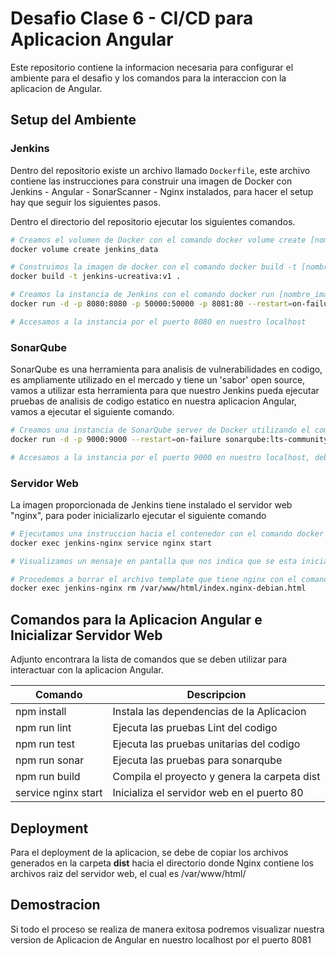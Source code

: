 # Desafio Clase 6 - CI/CD para Aplicacion Angular

Este repositorio contiene la informacion necesaria para configurar el ambiente para el desafio y los comandos para la interaccion con la aplicacion de Angular.

## Setup del Ambiente

### Jenkins

Dentro del repositorio existe un archivo llamado `Dockerfile`, este archivo contiene las instrucciones para construir una imagen de Docker con Jenkins - Angular - SonarScanner - Nginx instalados, para hacer el setup hay que seguir los siguientes pasos.

Dentro el directorio del repositorio ejecutar los siguientes comandos.
```sh
# Creamos el volumen de Docker con el comando docker volume create [nombre_volumen]
docker volume create jenkins_data

# Construimos la imagen de docker con el comando docker build -t [nombre_imagen]:[tag] [contexto]
docker build -t jenkins-ucreativa:v1 .

# Creamos la instancia de Jenkins con el comando docker run [nombre_image]:[tag]
docker run -d -p 8080:8080 -p 50000:50000 -p 8081:80 --restart=on-failure --mount "type=volume,src=jenkins_data,dst=/var/jenkins_home" --name jenkins-nginx jenkins-ucreativa:v1

# Accesamos a la instancia por el puerto 8080 en nuestro localhost
```

### SonarQube

SonarQube es una herramienta para analisis de vulnerabilidades en codigo, es ampliamente utilizado en el mercado y tiene un 'sabor' open source, vamos a utilizar esta herramienta para que nuestro Jenkins pueda ejecutar pruebas de analisis de codigo estatico en nuestra aplicacion Angular, vamos a ejecutar el siguiente comando.

```sh
# Creamos una instancia de SonarQube server de Docker utilizando el comando docker run
docker run -d -p 9000:9000 --restart=on-failure sonarqube:lts-community

# Accesamos a la instancia por el puerto 9000 en nuestro localhost, deberemos de cambiar el password inicial se recomienda utilizar el admin123 para efectos de demostracion
```

### Servidor Web

La imagen proporcionada de Jenkins tiene instalado el servidor web "nginx", para poder inicializarlo ejecutar el siguiente comando

```sh
# Ejecutamos una instruccion hacia el contenedor con el comando docker exec [nombre_contenedor] [comando]
docker exec jenkins-nginx service nginx start

# Visualizamos un mensaje en pantalla que nos indica que se esta inicializando el servidor web 'Starting nginx: nginx', luego podemo acceder a la instancia por el puerto 8081 en nuestro localhost

# Procedemos a borrar el archivo template que tiene nginx con el comando
docker exec jenkins-nginx rm /var/www/html/index.nginx-debian.html
```

## Comandos para la Aplicacion Angular e Inicializar Servidor Web

Adjunto encontrara la lista de comandos que se deben utilizar para interactuar con la aplicacion Angular.

| Comando             | Descripcion                                   |
| ------------------- |-----------------------------------------------|
| npm install         | Instala las dependencias de la Aplicacion     |
| npm run lint        | Ejecuta las pruebas Lint del codigo           |
| npm run test        | Ejecuta las pruebas unitarias del codigo      |
| npm run sonar       | Ejecuta las pruebas para sonarqube            |
| npm run build       | Compila el proyecto y genera la carpeta dist  |
| service nginx start | Inicializa el servidor web en el puerto 80    |

## Deployment

Para el deployment de la aplicacion, se debe de copiar los archivos generados en la carpeta **dist** hacia el directorio donde Nginx contiene los archivos raiz del servidor web, el cual es /var/www/html/

## Demostracion

Si todo el proceso se realiza de manera exitosa podremos visualizar nuestra version de Aplicacion de Angular en nuestro localhost por el puerto 8081
